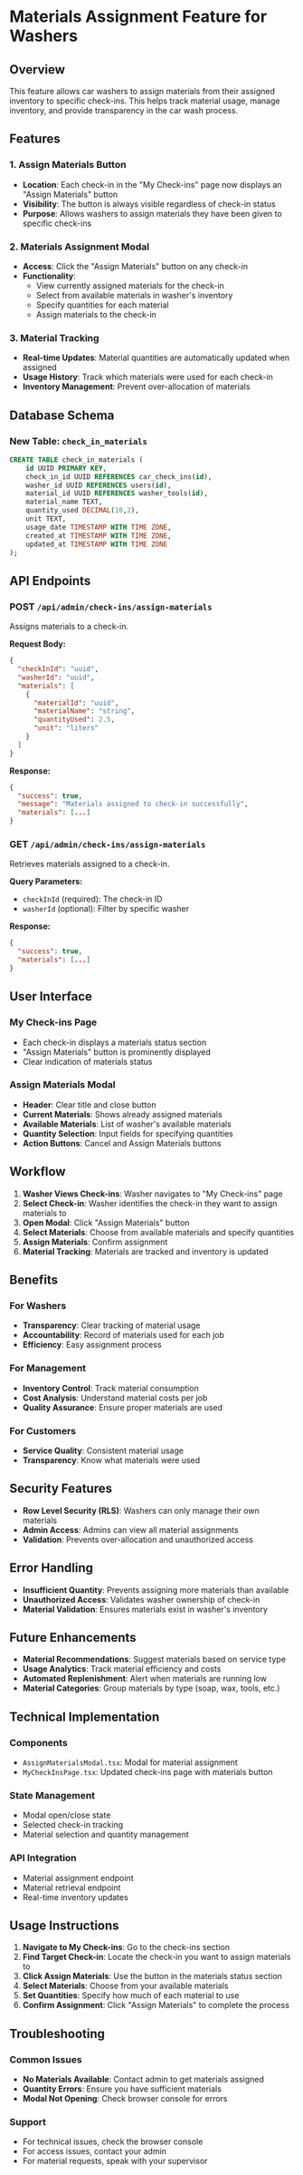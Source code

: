 # Materials Assignment Feature for Washers

## Overview
This feature allows car washers to assign materials from their assigned inventory to specific check-ins. This helps track material usage, manage inventory, and provide transparency in the car wash process.

## Features

### 1. Assign Materials Button
- **Location**: Each check-in in the "My Check-ins" page now displays an "Assign Materials" button
- **Visibility**: The button is always visible regardless of check-in status
- **Purpose**: Allows washers to assign materials they have been given to specific check-ins

### 2. Materials Assignment Modal
- **Access**: Click the "Assign Materials" button on any check-in
- **Functionality**: 
  - View currently assigned materials for the check-in
  - Select from available materials in washer's inventory
  - Specify quantities for each material
  - Assign materials to the check-in

### 3. Material Tracking
- **Real-time Updates**: Material quantities are automatically updated when assigned
- **Usage History**: Track which materials were used for each check-in
- **Inventory Management**: Prevent over-allocation of materials

## Database Schema

### New Table: `check_in_materials`
```sql
CREATE TABLE check_in_materials (
    id UUID PRIMARY KEY,
    check_in_id UUID REFERENCES car_check_ins(id),
    washer_id UUID REFERENCES users(id),
    material_id UUID REFERENCES washer_tools(id),
    material_name TEXT,
    quantity_used DECIMAL(10,2),
    unit TEXT,
    usage_date TIMESTAMP WITH TIME ZONE,
    created_at TIMESTAMP WITH TIME ZONE,
    updated_at TIMESTAMP WITH TIME ZONE
);
```

## API Endpoints

### POST `/api/admin/check-ins/assign-materials`
Assigns materials to a check-in.

**Request Body:**
```json
{
  "checkInId": "uuid",
  "washerId": "uuid",
  "materials": [
    {
      "materialId": "uuid",
      "materialName": "string",
      "quantityUsed": 2.5,
      "unit": "liters"
    }
  ]
}
```

**Response:**
```json
{
  "success": true,
  "message": "Materials assigned to check-in successfully",
  "materials": [...]
}
```

### GET `/api/admin/check-ins/assign-materials`
Retrieves materials assigned to a check-in.

**Query Parameters:**
- `checkInId` (required): The check-in ID
- `washerId` (optional): Filter by specific washer

**Response:**
```json
{
  "success": true,
  "materials": [...]
}
```

## User Interface

### My Check-ins Page
- Each check-in displays a materials status section
- "Assign Materials" button is prominently displayed
- Clear indication of materials status

### Assign Materials Modal
- **Header**: Clear title and close button
- **Current Materials**: Shows already assigned materials
- **Available Materials**: List of washer's available materials
- **Quantity Selection**: Input fields for specifying quantities
- **Action Buttons**: Cancel and Assign Materials buttons

## Workflow

1. **Washer Views Check-ins**: Washer navigates to "My Check-ins" page
2. **Select Check-in**: Washer identifies the check-in they want to assign materials to
3. **Open Modal**: Click "Assign Materials" button
4. **Select Materials**: Choose from available materials and specify quantities
5. **Assign Materials**: Confirm assignment
6. **Material Tracking**: Materials are tracked and inventory is updated

## Benefits

### For Washers
- **Transparency**: Clear tracking of material usage
- **Accountability**: Record of materials used for each job
- **Efficiency**: Easy assignment process

### For Management
- **Inventory Control**: Track material consumption
- **Cost Analysis**: Understand material costs per job
- **Quality Assurance**: Ensure proper materials are used

### For Customers
- **Service Quality**: Consistent material usage
- **Transparency**: Know what materials were used

## Security Features

- **Row Level Security (RLS)**: Washers can only manage their own materials
- **Admin Access**: Admins can view all material assignments
- **Validation**: Prevents over-allocation and unauthorized access

## Error Handling

- **Insufficient Quantity**: Prevents assigning more materials than available
- **Unauthorized Access**: Validates washer ownership of check-in
- **Material Validation**: Ensures materials exist in washer's inventory

## Future Enhancements

- **Material Recommendations**: Suggest materials based on service type
- **Usage Analytics**: Track material efficiency and costs
- **Automated Replenishment**: Alert when materials are running low
- **Material Categories**: Group materials by type (soap, wax, tools, etc.)

## Technical Implementation

### Components
- `AssignMaterialsModal.tsx`: Modal for material assignment
- `MyCheckInsPage.tsx`: Updated check-ins page with materials button

### State Management
- Modal open/close state
- Selected check-in tracking
- Material selection and quantity management

### API Integration
- Material assignment endpoint
- Material retrieval endpoint
- Real-time inventory updates

## Usage Instructions

1. **Navigate to My Check-ins**: Go to the check-ins section
2. **Find Target Check-in**: Locate the check-in you want to assign materials to
3. **Click Assign Materials**: Use the button in the materials status section
4. **Select Materials**: Choose from your available materials
5. **Set Quantities**: Specify how much of each material to use
6. **Confirm Assignment**: Click "Assign Materials" to complete the process

## Troubleshooting

### Common Issues
- **No Materials Available**: Contact admin to get materials assigned
- **Quantity Errors**: Ensure you have sufficient materials
- **Modal Not Opening**: Check browser console for errors

### Support
- For technical issues, check the browser console
- For access issues, contact your admin
- For material requests, speak with your supervisor
